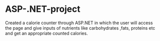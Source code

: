 # ASP-.NET-project
Created a calorie counter through ASP.NET in which the user will access the page and give inputs of nutrients like carbohydrates ,fats, proteins etc and get an appropriate counted calories.
